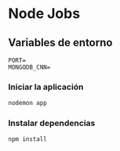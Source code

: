 # Node Jobs

## Variables de entorno
```
PORT=
MONGODB_CNN=
```

### Iniciar la aplicación
```bash
nodemon app
```

### Instalar dependencias
```bash 
npm install
```